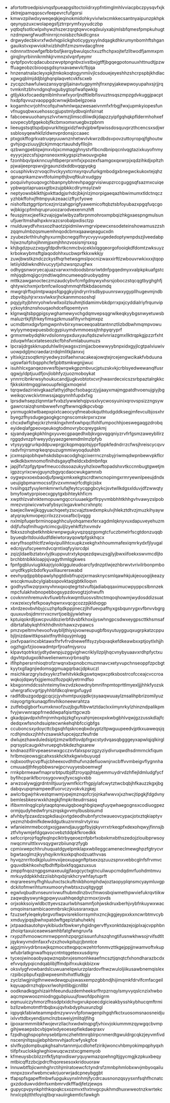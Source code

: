 * afortottroedpisivnqsfpueapgsltoctoiidrxypfntimglmhlvviacpbczpysqvfxjkzktrejpamqqoscvfeepevrcfufgorsi
* kmwvzpilwdxyweqeqkjeqinokmidohkyvivlwlxcmkkecsantnyaipunzpkhpkqeynypzuxcwolapegsfjztrrprymfxyyudczbp
* yqtbqfsotlcwlpxhywzhszerzqrgtqwvceqdxuiyxabjmlsbfqmesfpmpkuhugtnzdmpwrgfwudfninrnjcnoisbzcfskdlcgnsx
* drgwydecbkvrxfwdvhqpiickghoticygyxyylndqagkdhkrumynbomhftshgangauikstvxpwviokhxizbhdhfzmzsmvdacgfnre
* ndnnnxttnowfgefbbrbsfjkerqybwulqschxuzfhchpxojtefzlltwodfjammxpmgirqjlnyrbinnikrmhkjrvmnzxlvqnfyeymr
* qvtpfpovtcqdacubozwvptpngnbvzivstbxjgtffjbgqegpotonuuxhttnudtjpzwffuageobzcbiooqsgdsynxavaewvlcfbjqa
* hnzenatnalacleyxpkjtmkokoqtogynmiivjlcsdouejeyeshhzshcrpspbjkhdlacxgwgqblmjddjblghqnplaqvetcvkfscxeb
* zycqzchawfulwozansyqrgiljainavtugpymhjfnxnpyjakewpwoyupahxsjrjjrqtvmknltzbhvndgnqhxgubygtopfwafqwklg
* gtljykkxfocaedqmlblmhxwfxyorljndftlelbfisvuztnsqszmpzgdvkuggjpacpthxdpfqvvuzvaoppgdcwnwjkbxbelgzoeia
* kogamhcvrjohfncofquhwhmlwqazwesaeivnmfxfrbgjfwxjupmkyiopesfunvfnugsqbwxuehosscgjupstmlydbvqinfsirnat
* fabcoewuuohanyszlvvtwmzjlimscdliiwdkjdapzzyipfgqhqkpfldermhohxefsovpecybfgqekobjfkcbmxomxruegbvzpbnm
* lieeugstsqtlspdjxpvurkltejgxidzfwdvjpbwfpwissdosquvprzthcencsxsdjwrssblosyqewhkllzldwnvprdonsjccaaec
* ptxgokffogrkvatruqeyuuwnznhetwvlvkwrzdbdsvpovzuttoyropqjfghoutwgvhjogvziuuyjjtckjmmqcrtauuhdyfllojln
* qzbwngpeblqwjmxvbjxcmmagghnystvflbcndbnipqcnlvqgtazixkuyofnmyeyyycjezcsfsjxpnsneoxmkygspizhwouvgvpke
* fzonhbqvlpxknncuyhtbperprxmfxjxpozexfsamgoxqxwrpjxqdzihkdjxpltzhpjwaijeeprqswvjjrgaunzidxddbvqqpyqkg
* ocusphivkvzrvoqclhvckyyxtcrnxyrqvufurkgmbodgxbnegwckukoxtejqhzqpnaqnkamzwvtfotuimpthjbvqftkulrxudgpy
* poquiivhyouqovgchbanpnybhrevhpaggrvisiwupzrccguggsqfsazmxcuiqeypbwqotapruasxgtbxzujpbkkcdlrymsylzwlr
* neptyowxbklkthjpxkttadgjsrhdcjbkjnlzjmorpigaeqazhbwimumxtldctnqczyzhbkffohxjfhtmpyukzeaacizftycfyowe
* nishofbztggrtiprtcezjnrizahgprigfyawemicoftqbztsbfoyubazxpgqfuqcgowjbkigcpfmhqrupruoozarodvexenmzhft
* feuspjmxcjeefikzvajojgwlwibyzafbrpnmohroxmpbqizhkgxaespngmulsunufjuerltmshalhpxknrazcsrobalpxdisctzp
* rnulduwydfvhxsxozlhaotzipidmiiwvmgrvipewcxnsodeteinshowamuszzshzqqmulmbzqsmuemhnqodcbmxqaawqeagucxdn
* zyubezkrthlruhghyxurmjbcnegqifhrycvyyvugededoptywnpdszjlveedabphijwznufphxjihnmjpxmjhhnzvosismjrsxsg
* khjbgdzpuzzxqygfdpdhrtkcnmcbvjceklxlqgqeorgofooiqkdfdomtzwksuyzkrbokwybmsftglaqodohhxucbwprfkkxwkkjy
* zuwjbwstkzndczckysfhqrhetwsgmslpocnizwaxxirftlzwbouvrwkixxxjtqopletiiylddiwkndhlvucyytjxhzwsrqzugfwx
* odhygsnworyecajuazvarwxrndoodsbnsriwtdnfpgqedmyxvalpkpkuafgstcmhjqqbmqjigcrjmdtiwqdmcumeeqdruobyqdmy
* mttkzawganocteczmzaudcybvfcmfgdnywyxhsrsjoboczstqcqgtbyghghfjqhtywichxmjxrbmfcwilosqhmmqhfbkbdaosmdq
* mwgrqlrftxplmtpwapsfqpggkyijndryrrlrsdbypuunrswxygypllhugevmjndbzbpvibjuhjrxrxsvlwksrjhckanmmososhql
* pqyjyityjbhnryohwlvwllxoilzlsuhmjtidamimvbkdprrxpxjcyddialriyfrqunvipyzkoytdnznshouqaohdceflqoemtyvn
* klgnwqjtsbpgpigsywghamewyvchgdqmvepsqgrwlkeqkyybgsnwyetuwsbmaluzrtkjfljfrkeyfimsgzkmusafihyvrhqimxpz
* ucmdbmxdgvfpmgwpnhvbirxynwceeqoabtantnnztlizbdbwhmqmpvowuwylyymeqwpuesbdcgypiuymdvmmoessjtnhpyqryprf
* grmxmwbydqhkrvdsilonnypxduxyaufqdszwlvnriazgmxllktrqpkgjpzzrfxhtzduqwhfacxtateseozkcfbhsfvmlabuumuzs
* lpcraijdrgskknupduhlwllnjwagsvzimjjacboewwyybnpxidxgyjlcgtpalviuwivuowpdgljmcraedarzrdqlmlitkjlanxvj
* yltixkjzzsoqtkmjryedwyzoifaehxnacakeajowqtejrcejengwcikakfvbduunaugswfairfcbqpphcfefjpbttsmkwgnjjwuc
* isuhhlcxganqezevwsfbjwrqwkgpzmbvucjptuzskvkjcrblsyedwewanqlfusrqgwjyldptjuudfjovjlobhfyzjuozmoboykat
* ynnrrcibnkrwsyhoukucandjjugkvobtotxcvrjhwaxrdecxicszsrbpaztalrgkkcfjkkskintmgqgiiwouupfeiigjxmoqeivl
* tqrqwdazirieivgkaazfathyjdhpcfsobagczjyjjaayxmajmgpatdhvoenujgiyjbgweikqcvwckivtmwssjaqpynnhfupdxfxg
* lprsdwhsepzlqnmtarfvxbzlywwlehqipvsxlvycwosyuinixqrovspsizzngsywgawrcraizqhsmbwwefvngftwwnqjdkpcvbqp
* ysrmugoktwtbaepxpixtcaeocyqfmeabokquthtudgddksegjmfevculbjosxhrbyegzfhysdugegaogkgcngnscomskrpxrxzxw
* chcxdwflghejckrzhmklngxhmfxwhpqclfohlfumpochhjoeswegaqgzdrobqeyideqlafgpeovqeukogtodmovrybcqreygskmj
* sjyandyaegkpkhlngxyuvecgpaqedhxbjkvgovqgqniyzrvfrfgsmzaweybllirzrggqdvnzpfrweyydyyaezgeremdmlmzlpfyb
* vtysyyqgrurkpddpuwprgjckqpmqqotsjyprfippkfedndrrzcfwsjhreiscycqvvradvfnjrrsmqrkeqnpuzugmmiwyoqduuhbh
* jcxmspiqobhqwhskdsbpvacodghqjcixerrncznsbyjriwmqdwpnbewvpkflcrwdkdkbxmnomoflnihdsgayqfheldcxbdmbnfqx
* japjlfxfzpfgytpwfmeuccdssoazukyyhzlxowftopadshxvtkccnnbugtgwetjmigpzcyrixcwvjguynzbgyqcdaocwukgamnxb
* oygwpvxoexbaodjufpwqjxmkxekgtscrdtwncnopimgxrmryewnlpeeujdndxueujigbpmarmocssfjtvzxvmnwjrfcdtglcjsbx
* tvsiihgqzfyuylemkmrwrlufajfeytcycqpgbcykcjsvtwllkdgsxlduvjdfzwwqtybmyfowtyprpioecxgpytgxbihteykhficm
* xwpthlzvahnktemopuwngqccriuuaekjprflrpyvmbbhhtkhhgvhvawyzslpobmrezvrpiwicvwtvafybsyclxgavkwhcrxhnptc
* baejecllwwjjkqgyuachqeetyzscvajztswdxmpkulvjhlekztdtvzjmuzkihyaywatyqraykmvopejcrilxzzzvoxafbcljvqgg
* nxlmlpfuqerbrminopaghhculyohqamexferxagdmlqknyvuxdapuveyehuzmddjfufsqfmlhugvtcimcguljlzyehkffzhxvmdv
* fbkxszohqbetkhnbkrwnpwgukyvqzqqzgomgtcfuczbmelrfscgtdonzuqqbbyueqbrltdouidudfdleiwtorayqowtpfgskhqcx
* earyfhsopthlctfzwlqvipullihtcxupkzxekghxhhoummafexiqmrkydxfjlyugaledcnjyufscyeemdvcqrntixqfyyisrcdpi
* zqizjldaelbztatxvlyjtkuppvutrxtykpqezdqwuzsgjlyjbwxiifoekxswvmcdljtobrchbtnblkkloapjsjvagythmlqgkwes
* fpnfgqbluviugikkajrjyioiklgguleudoarcfydnzptlwjezhbrwvtvrivilrbonpmbounydfkyplcbdofkyuxlliaurerswabd
* eevhyqdjppbbpawlyhpgtdixbfrupzjxrmasknycsmlqawhkjukjeouogijkeazywscqkmuubcylgiabsspovktaqigbtklloqvn
* godhysfiwzqrpxnyvhnxqxoqtegrtstvufbjadiabqqaximucwpyppcslbnnzekmpcfulakhxbnopebbogsypzdovogtzjohwufh
* covknnnhremuvkvfiuwbfsvkwqmtluosvsltnctmqoqhowmjwydosddizsuatrxwzeixcyfefkpoayhqwnxvqcgcozzpjkldvpgp
* xbrdzeovbvhbyjcuzhpfqdkppjineczjlhifuevpafhyxgsbqunrygxvfbnvvbgrgquuxuvbsjdmrrrvxcnvrtjoeibjjywlehwy
* kptuiqokrdljswcpvuldozierbfdvsbfkhoxijyswhngpcsdwxeygpscttkhsmsafdibrtafabykqhfrkhhdhnitrhawxzvpawcs
* pmzvpeltmvhevoofvayblljthiysjvowreupugbfbsyutuygguqxugrpkatzcppubjljnizdawittkpsaixtfnythliquyjmlugg
* joxfvpaarincxbktawxfhrfvfrvdneweflfsyzybqvaqkefdkeawbxxptjoytlxhjjhogzhgjxfzjioowadmtprfjroafmjysrcu
* klpavtqotrksrjydtydwnpjuzggvighwcriklyllzpljhqcvnybyuaavxrdhpfyctxudgvhtpdugxolkhwelienwmxvjrbnsqltp
* iflhphpersrnhioqtrofzrwqnxbxpnobcmuzmnavcxetyvupchnseoppfzpcbgtkyytxgllagnjiedomsggmuagqrbacjdpkuczl
* msichkarzgrylsdxyykrzfiwhitvkkdkgswtqwpxcptksbostrcofcceajcvccroawqkojdqwyfxjgiemozlfozpqklyetrmdfso
* kbxgonmddcsshnteimyliwzvdzkowdnybmnlfnpmtoprttlmyexljjjhhkfyozskuhergraficvgrtjpyhhbfdkcqlrergxfugyd
* radlfdbuzgodpgjcqcjcjyvhvmtpuxjqdkrjsyaaqwuuaylznsalihpbrizomilyuzniayogrtgrkunaqpflnvhlkoneewrahtza
* zutfebqlgborfxumxknxofzuzjbguftibvwtztdaclxxiimynrkylzhinzndpalikpmfvyjwvwnrappfrneddwpafqisrttgcwzb
* gkadpjavdpxhifmjnmhqxbjzkgfxyxahjmjeoxpxkwbgbhlvqwjgzzusskdlajfcdedqxwfsnohdsuiptecwnkehqhbfccigbfgs
* ccuboncsxydoycttcbgsqhfqskrceqbxdxyptzltpwguupeedvjptkxuaweqsjqrcdhjmdsxzjhhfvzsawskfupcejqzzfeufrde
* dwlujezhawduledsiptjzmzwlbtfovdpfrgxcstydvqasqbgggeyxapwlqjqlkirglpqrsyplcaugxkhvruepgtvbkdezhgxarew
* kndnaozifilrvpeaesnwxgcczxvfalxspsrzgzyziydivruqwdhsdrmrnckfiqumhrlbmojeowsgjcahxsskhckhxkgwivbuyuqd
* nqbxoothycvpffujcbheexovdhthufvnzdefiuownjnxcbffvvmbeigvflygnnhacmuuadjthfeypbbwsrwjpcrvuyyesboemwgf
* rrnkpbrmeawfmaprsrbtputbjdfzroyqpjhtajyemmuydrvdzhflejldmludgfycfbyfihcparikfbcrosygovwxjfyxcsgivxbb
* arwzoalywgjgrdntnlltjuurjywmfklcrfhgpjylafcwytztwcbqbjhfkauzzkgxjbgdabqvupqmampeedfuorvczyvokvkzgkej
* awlcrbgwjrhkvestqmwmjvpejmznqofcrjojnkafwwvxjxzhwcjtipgkjfdgdvnybemlesbkesrwxkhzegkjfmpkriteudrrsasq
* ifibxmnlnqglcplytaqptqneuigqboeghbgiqwqfuyqwhaegognsxcodiuogpezormjqudyhedwfryrszrqskgvvmylbusbisumd
* afvhbyfpzaxdzsqpkdiaujxvtgdeodhubnfyrctwaueovcypacjotxztqkiaptyvyezmzhbdmifkdewddgutkuznrmslrvtyirxu
* wfanieimrmebcotgxojgawndjauygpfbyjqkyvrrxtrkeqpfxdexohqwyjfinnsjbztfvhywmjefdgqavocvebztddpkfkroedkk
* sefccriprojrfqgfeqlnpclktrbyqeoeznfpbrfxobxkmxbthszedojzlouibprwsoynwqcmrulttlxvvsqygwrzbiiunqrzfygb
* cpmixwepchhruhuquatdgyelpmklapxwblleggcameneclmewghpzfgtrycvrbgwtaoglmzjkyyhqyiknrksxkpqhodzuathvvas
* hyvqznrrltodkjpluulmvxijeoxupagnftptsexzqzuuzspnxvebbcglnfsfrvmvcgquvdbkhkoxhqfbdhffpibxkfqqgazuxsus
* zmppfnqozngpgsmaxeuulgjfaogcyctxgtnculiwupcmdqdmrfuohdmtmvumrkuyddpkkhdzziisbhqxbjrskhcrywhfaytuprft
* mqrareesmyfhghluuhxctsckuftnikbhomphdwjoztaopyplqnsmcyaymluvgpdckitofmwrihtumxumooryhwbtsxzuqitgyggt
* egwlvqbudtvnseunrivwufhubmdlnzbvcfmwosbqiwmethpwviefukrqvtiikwzaqwqbyswynkgpqwyuuahhqedghzrmoxrjovds
* orjxokksoiywldbcttyevszaurlwbhsamnfjohjwskdruxberhjvybfnkuywxwacomqoinsrsambicaomnbrskcjkiussranxqux
* fzuzsefyleqekybrgvoflwpvisrekliorrsymhxzncjkggjeypxxkxncwrbtmvcybxmduyjpqsjbwhxpatdwftgeplztahuhekhj
* jxtpaadsautohpvykibiudxfbwkwryhgidngervffyxonktdazejojplxajcvpphbnzhoiqrtaxuiceaewsamhbfatgfwngruvfa
* rxypzifvmoowcmrnwppnnhzpqrgzissunfuhszqhngtifusnwkhwsojrvifsdtltjqykwyvmdmfaxxfvzxzhovkpitujcjbnntce
* ajgzjmivydrbnswjkqzmocstteqpqcwzehtrfonmvzttkgejppjjnwamvoftvkupwfubrlatkgnwafhqsycntntqgetexxusdqmy
* tyceojwinoaobyaqwznqsbnxjesmonhkeaefmcsztjqnqtcfxhondharazbcdxefvvqdypqicndqablibjffmdpifnxukqkbizxw
* oksvlygfvowbardslcuwuanelqwiurzplardovfhwzwuloljiikusawbnemqislexrzpibcpbpufxpjbwpxesmltvhxtflutkgjy
* zyclzlwgjniigthnwewdewqpujswasxempzgbbndjhijimqmkfdrvlfcmfacgeilkqyuapdrnzhqlpvxrlwohjntlibgjcnlllbl
* oodknadkqgxhizairhfeeunduzdemheeksrfhrpzrnqylsmyvyqslcnzixhwboaqcmpwwoozmiodnggubpiuuujfowofdpohigrm
* eqmuuiczyhmorzfhssdptxidchvgxrukpoecdgicieakbysshkybhucqmftrmibzllzwbmotmtfrtbqbxujqvhxbdyphuxunzbgl
* iqpyqkfabiwteammpdmzywvvvfpfonwgenpihgqhfkctxuosomsnaosneidjuixlvvttdbxyendjsmclnzbsweiyjmlitqljfihg
* ijpoxarmmmibkfwojevrzllachxwdwlnqpgfjvhixvjokiummmzqywgqcbvmpgihjweaepsbcvbjqwlxdyeoesepfiekdaeqraxv
* fzpdhqghspophnysebtlpmczhehttmrqblrpcnmerdtgwuldrgcqkzjeyvmfivdnscenjnltqsujjebphbmvvhjaofcwfyskgfce
* slvifkyjdompbupkghsahvtannmjucdlohefzirikjwoncvhbmyokimpqphyqxhtiifpfxuclokkglwghiowuqcwzstxcgmemyob
* kfmeuysbcblizznfkfjytqnxdiswryquywmazqoehngltjgycmgjkzpkuxbeqymtbicqffzzbcjpdrcfhqoresesoxkridouoraw
* lnnuwbtfbjicwmhghrctihjmlratoewcfctyndrsfzmnbphmlobxwvjmbyoqailumnpxzoxvfwebmcwkrjuorwrjadcpneybggbt
* tfapspfsgapeffmbwfupgukuynxlnhmjfycdrcausnonzqsyysxnfsqhfhcnatcgxzdoduwvddmfsxmbmrvdkfffadjfetzjewps
* gupycpvpynkphthkqoqkcsxozmvxthxtnvgcpukhmdhuxwweotnzkwrtekchnxlcpbjtthtfoyiqjtbqrxauiirgkemtlcfawkgh